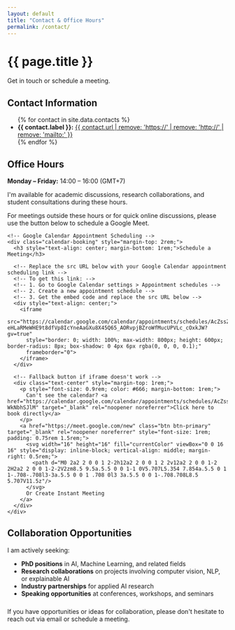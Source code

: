 ```yaml
---
layout: default
title: "Contact & Office Hours"
permalink: /contact/
---
```


<div class="page-header">
  <div class="container">
    <h1>{{ page.title }}</h1>
    <p class="page-description">Get in touch or schedule a meeting.</p>
  </div>
</div>

<div class="container">
  <section class="section">
    <h2>Contact Information</h2>
    <ul class="contact-list">
      {% for contact in site.data.contacts %}
      <li>
        <strong>{{ contact.label }}:</strong>
        <a href="{{ contact.url }}" {% if contact.url contains 'http' %}target="_blank" rel="noopener noreferrer"{% endif %}>
          {{ contact.url | remove: 'https://' | remove: 'http://' | remove: 'mailto:' }}
        </a>
      </li>
      {% endfor %}
    </ul>
  </section>

  <section class="section section-gray" style="margin-left: -1.5rem; margin-right: -1.5rem; padding-left: 1.5rem; padding-right: 1.5rem;">
    <div class="office-hours">
      <h2>Office Hours</h2>
      <p><strong>Monday – Friday:</strong> 14:00 – 16:00 (GMT+7)</p>
      <p>I'm available for academic discussions, research collaborations, and student consultations during these hours.</p>
      <p>For meetings outside these hours or for quick online discussions, please use the button below to schedule a Google Meet.</p>
    </div>

    <!-- Google Calendar Appointment Scheduling -->
    <div class="calendar-booking" style="margin-top: 2rem;">
      <h3 style="text-align: center; margin-bottom: 1rem;">Schedule a Meeting</h3>
      
      <!-- Replace the src URL below with your Google Calendar appointment scheduling link -->
      <!-- To get this link: -->
      <!-- 1. Go to Google Calendar settings > Appointment schedules -->
      <!-- 2. Create a new appointment schedule -->
      <!-- 3. Get the embed code and replace the src URL below -->
      <div style="text-align: center;">
        <iframe 
          src="https://calendar.google.com/calendar/appointments/schedules/AcZssZ28DEjWCAu7-eHLaRMeWHE9t8dfVp8IcYneAaGXu8X45Q65_AORvpjBZroWfMucUPVLc_cOxkJW?gv=true" 
          style="border: 0; width: 100%; max-width: 800px; height: 600px; border-radius: 8px; box-shadow: 0 4px 6px rgba(0, 0, 0, 0.1);" 
          frameborder="0">
        </iframe>
      </div>
      
      <!-- Fallback button if iframe doesn't work -->
      <div class="text-center" style="margin-top: 1rem;">
        <p style="font-size: 0.9rem; color: #666; margin-bottom: 1rem;">
          Can't see the calendar? <a href="https://calendar.google.com/calendar/appointments/schedules/AcZssZ2FER7VWeR4Cc6Kh_y5XzNE5EbwP-WkNbhSJlM" target="_blank" rel="noopener noreferrer">Click here to book directly</a>
        </p>
        <a href="https://meet.google.com/new" class="btn btn-primary" target="_blank" rel="noopener noreferrer" style="font-size: 1rem; padding: 0.75rem 1.5rem;">
          <svg width="16" height="16" fill="currentColor" viewBox="0 0 16 16" style="display: inline-block; vertical-align: middle; margin-right: 0.5rem;">
            <path d="M0 2a2 2 0 0 1 2-2h12a2 2 0 0 1 2 2v12a2 2 0 0 1-2 2H2a2 2 0 0 1-2-2V2zm8.5 9.5a.5.5 0 0 1-1 0V5.707L5.354 7.854a.5.5 0 1 1-.708-.708l3-3a.5.5 0 0 1 .708 0l3 3a.5.5 0 0 1-.708.708L8.5 5.707V11.5z"/>
          </svg>
          Or Create Instant Meeting
        </a>
      </div>
    </div>
  </section>

  <section class="section">
    <h2>Collaboration Opportunities</h2>
    <p>I am actively seeking:</p>
    <ul style="padding-left: 2rem; margin-bottom: 1.5rem;">
      <li><strong>PhD positions</strong> in AI, Machine Learning, and related fields</li>
      <li><strong>Research collaborations</strong> on projects involving computer vision, NLP, or explainable AI</li>
      <li><strong>Industry partnerships</strong> for applied AI research</li>
      <li><strong>Speaking opportunities</strong> at conferences, workshops, and seminars</li>
    </ul>
    <p>If you have opportunities or ideas for collaboration, please don't hesitate to reach out via email or schedule a meeting.</p>
  </section>
</div>

